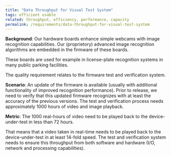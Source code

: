```yaml
---
title: "Data Throughput for Visual Test System"
tags: efficient usable
related: throughput, efficiency, performance, capacity 
permalink: /requirements/data-throughput-for-visual-test-system
---
```


<div class="quality-requirement" markdown="1">

**Background**: Our hardware boards enhance simple webcams with image recognition capabilities.
Our (proprietory) advanced image recognition algorithms are embedded in the firmware of these boards.

These boards are used for example in license-plate recognition systems in many public parking facilities.

The quality requirement relates to the firmware test and verification system.

**Scenario**: An update of the firmware is available (usually with additional functionality of improved recognition performance). Prior to release, we need to verify that this updated firmware recognizes with at least the accuracy of the previous versions.
The test and verification process needs approximately 1000 hours of video and image playback.

**Metric**: The 1000 real-hours of video need to be played back to the device-under-test in less than 72 hours.

That means that a video taken in real-time needs to be played back to the device-under-test in at least 14-fold speed. The test and verification system needs to ensure this throughput from both software and hardware (I/O, network and processing capabilities).

</div><br>







